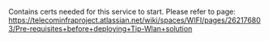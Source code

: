 Contains certs needed for this service to start. Please refer to page: https://telecominfraproject.atlassian.net/wiki/spaces/WIFI/pages/262176803/Pre-requisites+before+deploying+Tip-Wlan+solution